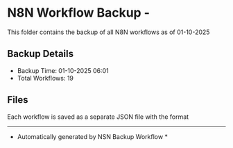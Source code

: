 # N8N Workflow Backup - 
This folder contains the backup of all N8N workflows as of 01-10-2025

## Backup Details
- Backup Time: 01-10-2025 06:01
- Total Workflows: 19

## Files
Each workflow is saved as a separate JSON file with the format

-----------
* Automatically generated by NSN Backup Workflow *